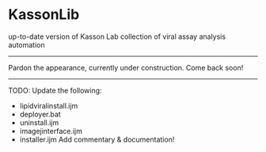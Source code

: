 # KassonLib
up-to-date version of Kasson Lab collection of viral assay analysis automation
***
Pardon the appearance, currently under construction.
Come back soon!
***

TODO:
Update the following:
  - lipidviralinstall.ijm
  - deployer.bat
  - uninstall.ijm
  - imagejinterface.ijm
  - installer.ijm
Add commentary & documentation!
